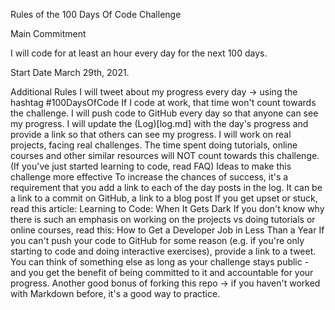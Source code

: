 Rules of the 100 Days Of Code Challenge

Main Commitment

I will code for at least an hour every day for the next 100 days.

Start Date
March 29th, 2021. 

Additional Rules
I will tweet about my progress every day -> using the hashtag #100DaysOfCode
If I code at work, that time won't count towards the challenge.
I will push code to GitHub every day so that anyone can see my progress.
I will update the (Log)[log.md] with the day's progress and provide a link so that others can see my progress.
I will work on real projects, facing real challenges. The time spent doing tutorials, online courses and other similar resources will NOT count towards this challenge. (If you've just started learning to code, read FAQ)
Ideas to make this challenge more effective
To increase the chances of success, it's a requirement that you add a link to each of the day posts in the log. It can be a link to a commit on GitHub, a link to a blog post
If you get upset or stuck, read this article: Learning to Code: When It Gets Dark
If you don't know why there is such an emphasis on working on the projects vs doing tutorials or online courses, read this: How to Get a Developer Job in Less Than a Year
If you can't push your code to GitHub for some reason (e.g. if you're only starting to code and doing interactive exercises), provide a link to a tweet. You can think of something else as long as your challenge stays public - and you get the benefit of being committed to it and accountable for your progress.
Another good bonus of forking this repo -> if you haven't worked with Markdown before, it's a good way to practice.

